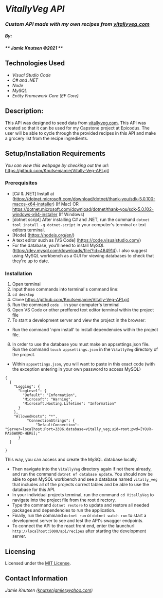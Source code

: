 # _VitallyVeg API_

### _Custom API made with my own recipes from [vitallyveg.com](https://vitallyveg.com)_

##### By:
#####  _** Jamie Knutsen ©2021 **_


## Technologies Used

* _Visual Studio Code_
* _C# and .NET_ 
* _Node_
* _MySQL_
* _Entity Framework Core (EF Core)_


## Description: 
This API was designed to seed data from [vitallyveg.com](https://vitallyveg.com). This API was created so that it can be used for my Capstone project at Epicodus. The user will be able to cycle through the provided recipes in this API and make a grocery list from the recipe ingredients. 

## Setup/Installation Requirements
_You can view this webpage by checking out the url:_
https://github.com/Knutsenjamie/Vitally-Veg-API.git

### Prerequisites
* [C# & .NET] Install at (https://dotnet.microsoft.com/download/dotnet/thank-you/sdk-5.0.100-macos-x64-installer) (If Mac) OR https://dotnet.microsoft.com/download/dotnet/thank-you/sdk-5.0.102-windows-x64-installer (If Windows)
* [dotnet script] After installing C# and .NET, run the command `dotnet tool install -g dotnet-script` in your computer's terminal or text editors terminal. 
* [Node] (https://nodejs.org/en/)
* A text editor such as [VS Code] (https://code.visualstudio.com/)
* For the database, you'll need to install MySQL (https://dev.mysql.com/downloads/file/?id=484914). I also suggest using MySQL workbench as a GUI for viewing databases to check that they're up to date. 

### Installation
1. Open terminal
2. Input these commands into terminal's command line:
3. `cd desktop`
4. Clone https://github.com/Knutsenjamie/Vitally-Veg-API.git
5. Run the command `code .` in your computer's terminal
6. Open VS Code or other preffered text editor terminal within the project file
7. To start a development server and view the project in the browser:
  * Run the command 'npm install' to install dependencies within the project file.
8. In order to use the database you must make an appsettings.json file. Run the command `touch appsettings.json` in the `VitallyVeg` directory of the project. 
  * Within `appsettings.json`, you will want to paste in this exact code (with the exception entering in your own password to access MySQL)
  
  ```
  {
    {
      "Logging": {
        "LogLevel": {
          "Default": "Information",
          "Microsoft": "Warning",
          "Microsoft.Hosting.Lifetime": "Information"
        }
      },
      "AllowedHosts": "*",
            "ConnectionStrings": {
                "DefaultConnection": "Server=localhost;Port=3306;database=vitally_veg;uid=root;pwd=[YOUR-PASSWORD-HERE];"
        }
    }

  }
  ```
  This way, you can access and create the MySQL database locally.
  * Then navigate into the `VitallyVeg` directory again if not there already, and run the command `dotnet ef database update`. You should now be able to open MySQL workbench and see a database named `vitally_veg` that includes all of the projects correct tables and be able to use the database for this API.  
  * In your individual projects terminal, run the command `cd VitallyVeg` to navigate into the project file from the root directory. 
  * Type the command `dotnet restore` to update and restore all needed packages and dependencies to run the application.
  * Finally, run the command `dotnet run` or `dotnet watch run` to start a development server to see and test the API's swagger endpoints. 
  * To connect the API to the react front end, enter the launchurl `http://localhost:5000/api/recipes` after starting the development server.  

## Licensing

Licensed under the [MIT License](license).

## Contact Information

_Jamie Knutsen (knutsenjamie@yahoo.com)_